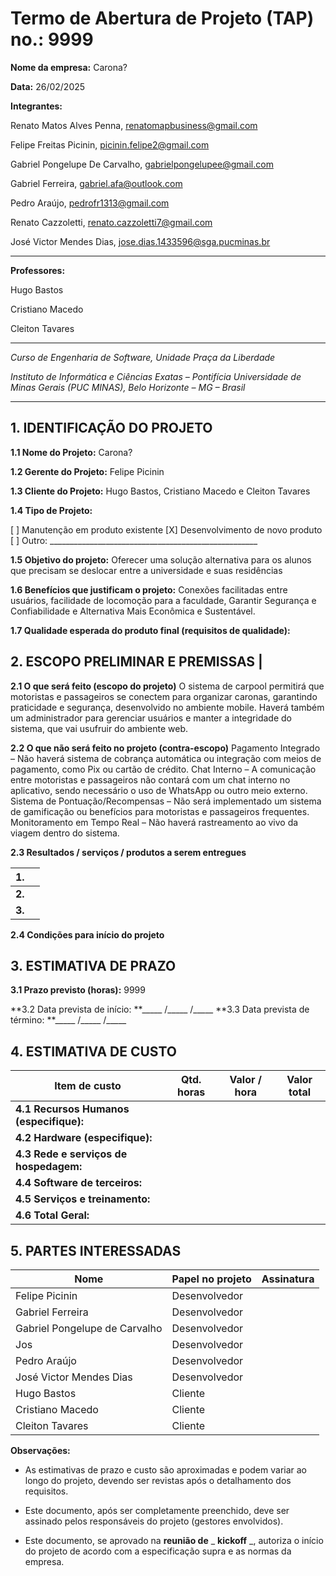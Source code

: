 # Termo de Abertura de Projeto (TAP) no.: 9999

**Nome da empresa:** Carona?

**Data:** 26/02/2025

**Integrantes:**

Renato Matos Alves Penna, renatomapbusiness@gmail.com

Felipe Freitas Picinin, picinin.felipe2@gmail.com

Gabriel Pongelupe De Carvalho, gabrielpongelupee@gmail.com

Gabriel Ferreira, gabriel.afa@outlook.com

Pedro Araújo, pedrofr1313@gmail.com

Renato Cazzoletti, renato.cazzoletti7@gmail.com

José Victor Mendes Dias, jose.dias.1433596@sga.pucminas.br

---

**Professores:**

Hugo Bastos

Cristiano Macedo

Cleiton Tavares

---

_Curso de Engenharia de Software, Unidade Praça da Liberdade_

_Instituto de Informática e Ciências Exatas – Pontifícia Universidade de Minas Gerais (PUC MINAS), Belo Horizonte – MG – Brasil_

---

## 1. IDENTIFICAÇÃO DO PROJETO

**1.1 Nome do Projeto:** Carona?

**1.2 Gerente do Projeto:** Felipe Picinin			

**1.3 Cliente do Projeto:** Hugo Bastos, Cristiano Macedo e Cleiton Tavares

**1.4 Tipo de Projeto:**

[ ] Manutenção em produto existente
[X] Desenvolvimento de novo produto
[ ] Outro: \_\_\_\_\_\_\_\_\_\_\_\_\_\_\_\_\_\_\_\_\_\_\_\_\_\_\_\_\_\_\_\_\_\_\_\_\_\_\_\_\_\_\_\_\_\_\_\_\_\_\_\_

**1.5 Objetivo do projeto:** Oferecer uma solução alternativa para os alunos que precisam se deslocar entre a universidade e suas residências

**1.6 Benefícios que justificam o projeto:** Conexões facilitadas entre usuários, facilidade de locomoção para a faculdade, Garantir Segurança e Confiabilidade e Alternativa Mais Econômica e Sustentável.

**1.7 Qualidade esperada do produto final (requisitos de qualidade):** 

## **2. ESCOPO PRELIMINAR E PREMISSAS** |

**2.1 O que será feito (escopo do projeto)** O sistema de carpool permitirá que motoristas e passageiros se conectem para organizar caronas, garantindo praticidade e segurança, desenvolvido no ambiente mobile. Haverá também um administrador para gerenciar usuários e manter a integridade do sistema, que vai usufruir do ambiente web.

**2.2 O que não será feito no projeto (contra-escopo)** Pagamento Integrado – Não haverá sistema de cobrança automática ou integração com meios de pagamento, como Pix ou cartão de crédito.
Chat Interno – A comunicação entre motoristas e passageiros não contará com um chat interno no aplicativo, sendo necessário o uso de WhatsApp ou outro meio externo.
Sistema de Pontuação/Recompensas – Não será implementado um sistema de gamificação ou benefícios para motoristas e passageiros frequentes.
Monitoramento em Tempo Real – Não haverá rastreamento ao vivo da viagem dentro do sistema.

**2.3 Resultados / serviços / produtos a serem entregues**

| **1.** |  |
| --- | --- |
| **2.** | |
| **3.** | |

**2.4 Condições para início do projeto** 




## 3. ESTIMATIVA DE PRAZO


**3.1 Prazo previsto (horas):** 9999

**3.2 Data prevista de início:  **\_\_\_\_\_ /\_\_\_\_\_ /\_\_\_\_\_ 
**3.3 Data prevista de término: **\_\_\_\_\_ /\_\_\_\_\_ /\_\_\_\_\_ 

## 4. ESTIMATIVA DE CUSTO

| Item de custo | Qtd. horas | Valor / hora  | Valor total |
| --- | --- | --- | --- |
| **4.1 Recursos Humanos** **(especifique):** |  |  |  |
| **4.2 Hardware (especifique):** |  |  |  |
| **4.3 Rede e serviços de hospedagem:** |  |  |  |
| **4.4 Software de terceiros:** |  |  |  |
| **4.5 Serviços e treinamento:** |  |  |  |
| **4.6 Total Geral:** |  |  |  |

## 5. PARTES INTERESSADAS

| Nome | Papel no projeto | Assinatura |
| --- | --- | --- |
| Felipe Picinin    | Desenvolvedor |     |
| Gabriel Ferreira | Desenvolvedor | |
| Gabriel Pongelupe de Carvalho    | Desenvolvedor |     |
| Jos  | Desenvolvedor |     |=
| Pedro Araújo | Desenvolvedor |     |
| José Victor Mendes Dias | Desenvolvedor |     |
| Hugo Bastos | Cliente |     |
| Cristiano Macedo | Cliente |     |
| Cleiton Tavares | Cliente |     |

**Observações:**

- As estimativas de prazo e custo são aproximadas e podem variar ao longo do projeto, devendo ser revistas após o detalhamento dos requisitos.

- Este documento, após ser completamente preenchido, deve ser assinado pelos responsáveis do projeto (gestores envolvidos).

- Este documento, se aprovado na **reunião de** _ **kickoff** _, autoriza o início do projeto de acordo com a especificação supra e as normas da empresa.

